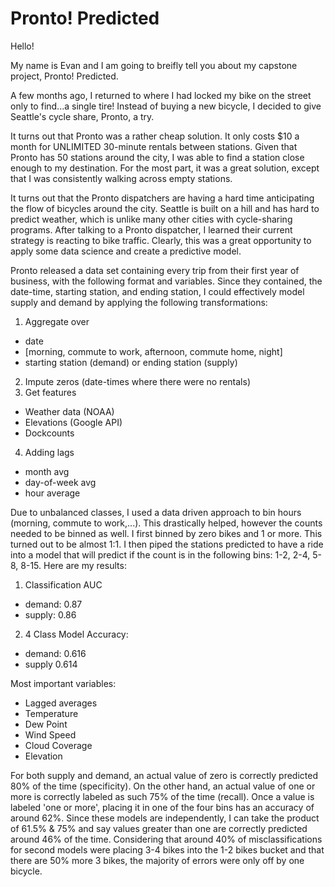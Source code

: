 # Pronto! Predicted

Hello! 

My name is Evan and I am going to breifly tell you about my capstone project, Pronto! Predicted.

A few months ago, I returned to where I had locked my bike on the street only to find...a single tire! Instead of buying a new bicycle, I decided to give Seattle's cycle share, Pronto, a try. 

It turns out that Pronto was a rather cheap solution. It only costs $10 a month for UNLIMITED 30-minute rentals between stations. Given that Pronto has 50 stations around the city, I was able to find a station close enough to my destination. For the most part, it was a great solution, except that I was consistently walking across empty stations. 

It turns out that the Pronto dispatchers are having a hard time anticipating the flow of bicycles around the city. Seattle is built on a hill and has hard to predict weather, which is unlike many other cities with cycle-sharing programs. After talking to a Pronto dispatcher, I learned their current strategy is reacting to bike traffic. Clearly, this was a great opportunity to apply some data science and create a predictive model. 

Pronto released a data set containing every trip from their first year of business, with the following format and variables. Since they contained, the date-time, starting station, and ending station, I could effectively model supply and demand by applying the following transformations:

1. Aggregate over
 * date
 * [morning, commute to work, afternoon, commute home, night]
 * starting station (demand) or ending station (supply)
2. Impute zeros (date-times where there were no rentals)
3. Get features 
 * Weather data (NOAA)
 * Elevations (Google API)
 * Dockcounts
4. Adding lags
 * month avg
 * day-of-week avg
 * hour average

Due to unbalanced classes, I used a data driven approach to bin hours (morning, commute to work,...). This drastically helped, however the counts needed to be binned as well. I first binned by zero bikes and 1 or more. This turned out to be almost 1:1. I then piped the stations predicted to have a ride into a model that will predict if the count is in the following bins: 1-2, 2-4, 5-8, 8-15. Here are my results:

1. Classification AUC
 * demand: 0.87
 * supply: 0.86
2. 4 Class Model Accuracy:
 * demand: 0.616
 * supply 0.614

Most important variables:
* Lagged averages
* Temperature
* Dew Point
* Wind Speed
* Cloud Coverage
* Elevation

For both supply and demand, an actual value of zero is correctly predicted 80% of the time (specificity). On the other hand, an actual value of one or more is correctly labeled as such 75% of the time (recall). Once a value is labeled 'one or more', placing it in one of the four bins has an accuracy of around 62%. Since these models are independently, I can take the product of 61.5% & 75% and say values greater than one are correctly predicted around 46% of the time. Considering that around 40% of misclassifications for second models were placing 3-4 bikes into the 1-2 bikes bucket and that there are 50% more 3 bikes, the majority of errors were only off by one bicycle. 














